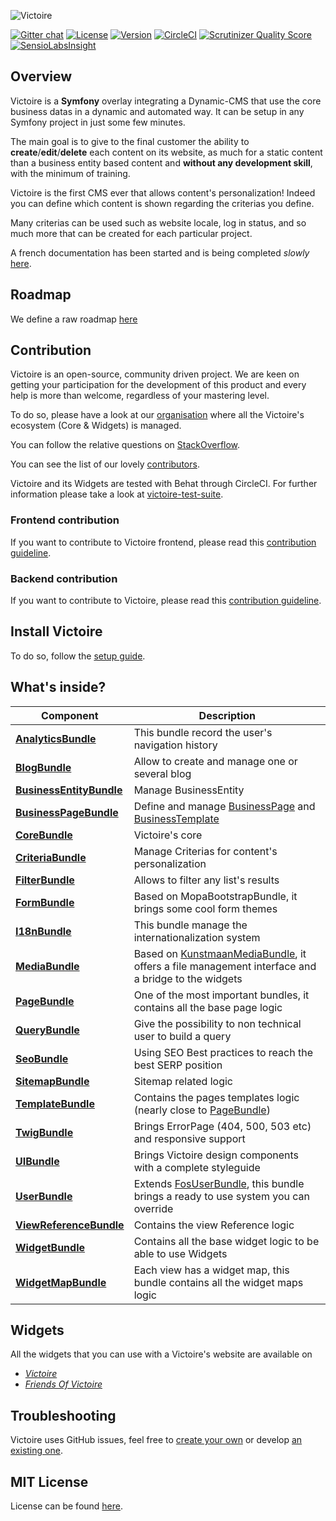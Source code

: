 ![Victoire](https://cloud.githubusercontent.com/assets/618536/20215349/db459e60-a813-11e6-894d-ba4ec0f2c088.jpg)

[![Gitter chat](https://badges.gitter.im/Victoire/Victoire.png)](https://gitter.im/Victoire/victoire)
[![License](https://img.shields.io/packagist/l/Victoire/Victoire.svg)](https://packagist.org/packages/Victoire/Victoire)
[![Version](https://img.shields.io/packagist/v/Victoire/Victoire.svg)](https://packagist.org/packages/Victoire/Victoire)
[![CircleCI](https://circleci.com/gh/Victoire/victoire.svg?style=shield)](https://circleci.com/gh/Victoire/victoire)
[![Scrutinizer Quality Score](https://img.shields.io/scrutinizer/g/Victoire/Victoire.svg)](https://scrutinizer-ci.com/g/Victoire/victoire/)
[![SensioLabsInsight](https://insight.sensiolabs.com/projects/92a98a39-8fa0-4e3c-b90d-e56d4c8f89b3/mini.png)](https://insight.sensiolabs.com/projects/92a98a39-8fa0-4e3c-b90d-e56d4c8f89b3)

## Overview

Victoire is a **Symfony** overlay integrating a Dynamic-CMS that use the core business datas in a dynamic and automated way.
It can be setup in any Symfony project in just some few minutes.

The main goal is to give to the final customer the ability to **create**/**edit**/**delete** each content on its website, as much for a static content than a business entity based content and **without any development skill**, with the minimum of training.

Victoire is the first CMS ever that allows content's personalization! Indeed you can define which content is shown regarding the criterias you define.

Many criterias can be used such as website locale, log in status, and so much more that can be created for each particular project.

A french documentation has been started and is being completed _slowly_ [here](http://github.com/victoire/documentation-fr/).

## Roadmap

We define a raw roadmap [here](https://docs.google.com/spreadsheets/d/1MTdt5ZsGNPOZp5e_to2LvS39j59M59c29HddpvaVb70/edit?usp=sharing)

## Contribution

Victoire is an open-source, community driven project.
We are keen on getting your participation for the development of this product and every help is more than welcome, regardless of your mastering level.

To do so, please have a look at our [organisation](https://github.com/Victoire) where all the Victoire's ecosystem (Core & Widgets) is managed.

You can follow the relative questions on [StackOverflow](http://stackoverflow.com/questions/tagged/victoire).

You can see the list of our lovely [contributors](https://github.com/Victoire/Victoire/contributors).

Victoire and its Widgets are tested with Behat through CircleCI. For further information please take a look at [victoire-test-suite](https://github.com/Victoire/test-suite).

### Frontend contribution

If you want to contribute to Victoire frontend, please read this [contribution guideline](doc/frontend-contribution.md).

### Backend contribution

If you want to contribute to Victoire, please read this [contribution guideline](doc/backend-contribution.md).

## Install Victoire

To do so, follow the [setup guide](doc/setup.md).

## What's inside?

Component | Description
------------ | -------------
[**AnalyticsBundle**][5] | This bundle record the user's navigation history
[**BlogBundle**][2] | Allow to create and manage one or several blog
[**BusinessEntityBundle**][3] | Manage BusinessEntity
[**BusinessPageBundle**][4] | Define and manage [BusinessPage][18] and [BusinessTemplate][19]
[**CoreBundle**][1] | Victoire's core
[**CriteriaBundle**][26] | Manage Criterias for content's personalization
[**FilterBundle**][23] | Allows to filter any list's results
[**FormBundle**][6] | Based on MopaBootstrapBundle, it brings some cool form themes
[**I18nBundle**][17] | This bundle manage the internationalization system
[**MediaBundle**][7] | Based on [KunstmaanMediaBundle][21], it offers a file management interface and a bridge to the widgets
[**PageBundle**][8] | One of the most important bundles, it contains all the base page logic
[**QueryBundle**][9] | Give the possibility to non technical user to build a query
[**SeoBundle**][10] | Using SEO Best practices to reach the best SERP position
[**SitemapBundle**][20] | Sitemap related logic
[**TemplateBundle**][11] | Contains the pages templates logic (nearly close to [PageBundle][22])
[**TwigBundle**][13] | Brings ErrorPage (404, 500, 503 etc) and responsive support
[**UIBundle**][27] | Brings Victoire design components with a complete styleguide
[**UserBundle**][14] | Extends [FosUserBundle][12], this bundle brings a ready to use system you can override
[**ViewReferenceBundle**][25] | Contains the view Reference logic
[**WidgetBundle**][15] | Contains all the base widget logic to be able to use Widgets
[**WidgetMapBundle**][16] | Each view has a widget map, this bundle contains all the widget maps logic

## Widgets

All the widgets that you can use with a Victoire's website are available on 
  - *[Victoire](https://github.com/Victoire)* 
  - *[Friends Of Victoire](https://github.com/FriendsOfVictoire)* 

## Troubleshooting

Victoire uses GitHub issues, feel free to [create your own](https://github.com/victoire/victoire/issues/new) or develop [an existing one](https://github.com/victoire/victoire/issues).

## MIT License

License can be found [here](license.md).

[1]:  Bundle/CoreBundle/README.md
[2]:  Bundle/BlogBundle/README.md
[3]:  Bundle/BusinessEntityBundle/README.md
[4]:  Bundle/BusinessPageBundle/README.md
[5]:  Bundle/AnalyticsBundle/README.md
[6]:  Bundle/FormBundle/README.md
[7]:  Bundle/MediaBundle/README.md
[8]:  Bundle/PageBundle/README.md
[9]:  Bundle/QueryBundle/README.md
[10]: Bundle/SeoBundle/README.md
[11]: Bundle/TemplateBundle/README.md
[12]: http://github.com/FriendsOfSymfony/FOSUserBundle
[13]: Bundle/TwigBundle/README.md
[14]: Bundle/UserBundle/README.md
[15]: Bundle/WidgetBundle/README.md
[16]: Bundle/WidgetMapBundle/README.md
[17]: Bundle/I18nBundle/README.md
[18]: Bundle/BusinessPageBundle/Resources/doc/BusinessPage.md
[19]: Bundle/BusinessPageBundle/Resources/doc/BusinessTemplate.md
[20]: Bundle/SitemapBundle/README.md
[21]: http://github.com/Kunstmaan/KunstmaanMediaBundle
[22]: Bundle/PageBundle
[23]: Bundle/FilterBundle/README.md
[25]: Bundle/ViewReferenceBundle/README.md
[26]: Bundle/CriteriaBundle
[27]: Bundle/UIBundle
